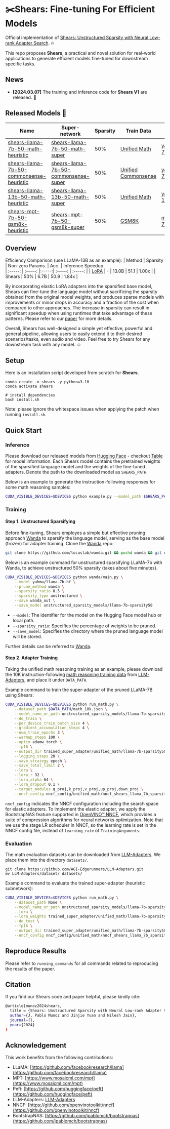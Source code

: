 # :scissors:Shears: Fine-tuning For Efficient Models

Official implementation of [Shears: Unstructured Sparsity with Neural Low-rank Adapter Search](). :fire:

This repo proposes **Shears**, a practical and novel solution for real-world applications to generate efficient models fine-tuned for downstream specific tasks.

## News
- **[2024.03.07]**  The training and inference code for **Shears V1** are released. :tada:

## Released Models 🤗

| Name                                                                                                                 | Super-network                                                                                                       | Sparsity                                               | Train Data                                                         | Base Model
|----------------------------------------------------------------------------------------------------------------------|---------------------------------------------------------------------------------------------------------------------| ------------------------------------------------------ | ------------------------------------------------------------ | ------- | 
| [shears-llama-7b-50-math-heuristic](https://huggingface.co/IntelLabs/shears-llama-7b-50-math-heuristic) | [shears-llama-7b-50-math-super](https://huggingface.co/IntelLabs/shears-llama-7b-50-math-super)             | 50%           | [Unified Math](https://github.com/AGI-Edgerunners/LLM-Adapters/blob/main/ft-training_set/math_10k.json)         | [yahma/llama-7b-hf](https://huggingface.co/yahma/llama-7b-hf)
| [shears-llama-7b-50-commonsense-heuristic](https://huggingface.co/IntelLabs/shears-llama-7b-50-commonsense-heuristic) | [shears-llama-7b-50-commonsense-super](https://huggingface.co/IntelLabs/shears-llama-7b-50-commonsense-super) | 50%                                                                               | [Unified Commonsense](https://github.com/AGI-Edgerunners/LLM-Adapters/blob/main/ft-training_set/commonsense_170k.json) | [yahma/llama-7b-hf](https://huggingface.co/yahma/llama-7b-hf)
| [shears-llama-13b-50-math-heuristic](https://huggingface.co/IntelLabs/shears-llama-13b-50-math-heuristic) | [shears-llama-13b-50-math-super](https://huggingface.co/IntelLabs/shears-llama-13b-50-math-super)             | 50%                                                                                      | [Unified Math](https://github.com/AGI-Edgerunners/LLM-Adapters/blob/main/ft-training_set/math_10k.json)      |  [yahma/llama-13b-hf](https://huggingface.co/yahma/llama-13b-hf)
| [shears-mpt-7b-50-gsm8k-heuristic](https://huggingface.co/IntelLabs/shears-mpt-7b-50-gsm8k-heuristic) | [shears-mpt-7b-50-gsm8k-super](https://huggingface.co/IntelLabs/shears-mpt-7b-50-gsm8k-super)                 | 50%                                                                                      | [GSM8K](https://huggingface.co/datasets/gsm8k)              | [mosaicml/mpt-7b](https://huggingface.co/mosaicml/mpt-7b)

## Overview

Efficiency Comparison (use LLaMA-13B as an example):
|  Method | Sparsity | Non-zero Params. | Acc. | Inference Speedup  
| :-----: | :-----: |:-----:| :-----: | :-----: |
|  [LoRA](https://github.com/microsoft/LoRA) | - | 13.0B | 51.1 | 1.00x |
| Shears | 50% | 6.7B | 50.9 | 1.84x |

By incorporating elastic LoRA adapters into the sparsified base model, Shears can fine-tune the language model without sacrificing the sparsity obtained from the original model weights, and produces sparse models with improvements or minor drops in accuracy and a fraction of the cost when compared to other approaches. The increase in sparsity can result in significant speedup when using runtimes that take advantage of these patterns. Please refer to our [paper]() for more details.

Overall, Shears has well-designed a simple yet effective, powerful and general pipeline, allowing users to easily extend it to their desired scenarios/tasks, even audio and video. Feel free to try Shears for any downstream task with any model. :relaxed:

## Setup

Here is an installation script developed from scratch for **Shears**.

```
conda create -n shears -y python=3.10
conda activate shears

# install dependencies
bash install.sh
```
Note: please ignore the whitespace issues when applying the patch when running `install.sh`.

## Quick Start

### Inference

Please download our released models from [Hugging Face](https://huggingface.co/IntelLabs) - checkout [Table](#released-models-) for model information. 
Each Shears model contains the pretrained weights of the sparsified language model and the weights of the fine-tuned adapters.
Denote the path to the downloaded model as `SHEARS_PATH`.

Below is an example to generate the instruction-following responses for some math reasoning samples:
```bash
CUDA_VISIBLE_DEVICES=$DEVICES python example.py --model_path $SHEARS_PATH
```

### Training

#### Step 1. Unstructured Sparsifying

Before fine-tuning, Shears employes a simple but effective pruning approach [Wanda](https://arxiv.org/abs/2306.11695) to sparsify the language model, serving as the base model (frozen) for adapter training.
Clone the [Wanda](https://github.com/locuslab/wanda) repo:

```bash
git clone https://github.com/locuslab/wanda.git && pushd wanda && git checkout 8e8fc87 && popd
```

Below is an example command for unstructured sparsifying LLaMA-7b with Wanda, to achieve unstructured 50% sparsity (takes about five minutes).
```bash
CUDA_VISIBLE_DEVICES=$DEVICES python wanda/main.py \
    --model yahma/llama-7b-hf \
    --prune_method wanda \
    --sparsity_ratio 0.5 \
    --sparsity_type unstructured \
    --save wanda_out \
    --save_model unstructured_sparsity_models/llama-7b-sparsity50
```
- `--model`: The identifier for the model on the Hugging Face model hub or local path.
- `--sparsity_ratio`: Specifies the percentage of weights to be pruned.
- `--save_model`: Specifies the directory where the pruned language model will be stored.

Further details can be referred to [Wanda](https://github.com/locuslab/wanda).

#### Step 2. Adapter Training

Taking the unified math reasoning training as an example, please download the 10K instruction-following [math reasoning training data](https://github.com/AGI-Edgerunners/LLM-Adapters/blob/main/ft-training_set/math_10k.json) from [LLM-Adapters](https://github.com/AGI-Edgerunners/LLM-Adapters), and place it under `DATA_PATH`. 

Example command to train the super-adapter of the pruned LLaMA-7B using Shears:

```bash
CUDA_VISIBLE_DEVICES=$DEVICES python run_math.py \
    --dataset_path $DATA_PATH/math_10k.json \
    --model_name_or_path unstructured_sparsity_models/llama-7b-sparsity50 \
    --do_train \
    --per_device_train_batch_size 4 \
    --gradient_accumulation_steps 4 \
    --num_train_epochs 3 \
    --warmup_steps 100 \
    --optim adamw_torch \
    --fp16 \
    --output_dir trained_super_adapter/unified_math/llama-7b-sparsity50-shears-math-adapter \
    --logging_steps 20 \
    --save_strategy epoch \
    --save_total_limit 2 \
    --lora \
    --lora_r 32 \
    --lora_alpha 64 \
    --lora_dropout 0.1 \
    --target_modules q_proj,k_proj,v_proj,up_proj,down_proj \
    --nncf_config nncf_config/unified_math/nncf_shears_llama_7b_sparsity50.json
```

`nncf_config` indicates the NNCF configuration including the search space for elastic adapters.
To implement the elastic adapter, we apply the BootstrapNAS feature supported in [OpenVINO™ NNCF](https://github.com/openvinotoolkit/nncf), which provides a suite of compression algorithms for neural networks optimization.
Note that we use the stage LR scheduler in NNCF, so the learning rate is set in the NNCF config file, instead of `learning_rate` of `TrainingArguments`.

### Evaluation

The math evaluation datasets can be downloaded from [LLM-Adapters](https://github.com/AGI-Edgerunners/LLM-Adapters).
We place them into the directory `datasets/`.
```
git clone https://github.com/AGI-Edgerunners/LLM-Adapters.git
mv LLM-Adapters/dataset/ datasets/ 
```

Example command to evaluate the trained super-adapter (heuristic subnetwork):

```bash
CUDA_VISIBLE_DEVICES=$DEVICES python run_math.py \
    --dataset_path None \
    --model_name_or_path unstructured_sparsity_models/llama-7b-sparsity50 \
    --lora \
    --lora_weights trained_super_adapter/unified_math/llama-7b-sparsity50-shears-math-adapter \
    --do_test \
    --fp16 \
    --output_dir trained_super_adapter/unified_math/llama-7b-sparsity50-shears-math-adapter/results \
    --nncf_config nncf_config/unified_math/nncf_shears_llama_7b_sparsity50.json
```

## Reproduce Results

Please refer to `running_commands` for all commands related to reproducing the results of the paper.

## Citation
If you find our Shears code and paper helpful, please kindly cite:
```bash
@article{munoz2024shears,
  title = {Shears: Unstructured Sparsity with Neural Low-rank Adapter Search},
  author={J. Pablo Munoz and Jinjie Yuan and Nilesh Jain},
  journal={},
  year={2024}
}
```

## Acknowledgement
This work benefits from the following contributions:

- LLaMA: [https://github.com/facebookresearch/llama](https://github.com/facebookresearch/llama)
- MPT: [https://www.mosaicml.com/mpt](https://www.mosaicml.com/mpt)
- Peft: [https://github.com/huggingface/peft](https://github.com/huggingface/peft)
- LLM-Adapters: [LLM-Adapters](https://github.com/AGI-Edgerunners/LLM-Adapters)
- NNCF: [https://github.com/openvinotoolkit/nncf](https://github.com/openvinotoolkit/nncf)
- BootstrapNAS: [https://github.com/jpablomch/bootstrapnas](https://github.com/jpablomch/bootstrapnas)
